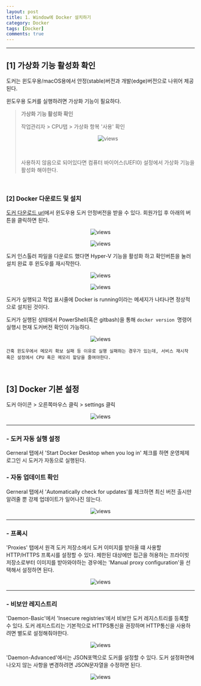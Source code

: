 ```yaml
---
layout: post
title: 1. Window에 Docker 설치하기
category: Docker
tags: [Docker]
comments: true
---
```


---

## [1] 가상화 기능 활성화 확인

도커는 윈도우용/macOS용에서 안정(stable)버전과 개발(edge)버전으로 나위어 제공된다.

윈도우용 도커를 실행하려면 가상화 기능이 필요하다.

> <b style="color:gray;">가상화 기능 활성화 확인</b>
>
> 작업관리자 > CPU탭 > 가상화 항복 '사용' 확인
>
> <center>
> <figure>
> <img src="/assets/post-img/docker/1574518555147.png" alt="views">
> <figcaption></figcaption>
> </figure>
> </center>
>
> <br>
>
> 사용하지 않음으로 되어있다면 컴퓨터 바이어스(UEFI0) 설정에서 가상화 기능을 활성화 해야한다.

<br>

### [2] Docker 다운로드 및 설치

[도커 다운로드 url](https://hub.docker.com/editions/community/docker-ce-desktop-windows)에서 윈도우용 도커 안정버전을 받을 수 있다. 회원가입 후 아래의 버튼을 클릭하면 된다.

<center>
<figure>
<img src="/assets/post-img/docker/1574518914968.png" alt="views">
<figcaption></figcaption>
</figure>
</center>



<center>
<figure>
<img src="/assets/post-img/docker/1574519087462.png" alt="views">
<figcaption></figcaption>
</figure>
</center>



도커 인스톨러 파일을 다운로드 했다면  Hyper-V 기능을 활성화 하고 확인버튼을 눌러 설치 완료 후 윈도우를 재시작한다.

<center>
<figure>
<img src="/assets/post-img/docker/1574519447481.png" alt="views">
<figcaption></figcaption>
</figure>
</center>



<center>
<figure>
<img src="/assets/post-img/docker/1574519947179.png" alt="views">
<figcaption></figcaption>
</figure>
</center>



도커가 실행되고 작업 표시줄에 Docker is running이라는 메세지가 나타나면 정상적으로 설치된 것이다.

도커가 실행된 상태에서 PowerShell(혹은 gitbash)을 통해 `docker version `명령어 실행시 현재 도커버전 확인이 가능하다.

<center>
<figure>
<img src="/assets/post-img/docker/1574519961771.png" alt="views">
<figcaption></figcaption>
</figure>
</center>



```
간혹 윈도우에서 메모리 확보 실패 등 이유로 실행 실패하는 경우가 있는데, 서비스 재시작 혹은 설정에서 CPU 혹은 메모리 할당을 줄여야한다.
```

<br>

## [3] Docker 기본 설정

도커 아이콘 > 오른쪽마우스 클릭 > settings 클릭

<center>
<figure>
<img src="/assets/post-img/docker/1574520066683.png" alt="views">
<figcaption></figcaption>
</figure>
</center>

---

### - 도커 자동 실행 설정

Gerneral 탭에서 'Start Docker Desktop when you log in' 체크를 하면 운영체제 로그인 시 도커가 자동으로 실행된다.

### - 자동 업데이트 확인

Gerneral 탭에서 'Automatically check for updates'를 체크하면 최신 버전 출시만 알려줄 뿐 강제 업데이트가 일어나진 않는다.

<center>
<figure>
<img src="/assets/post-img/docker/1574520130799.png" alt="views">
<figcaption></figcaption>
</figure>
</center>

---

### - 프록시

'Proxies' 탭에서 원격 도커 저장소에서 도커 이미지를 받아올 떄 사용할 HTTP/HTTPS 프록시를 설정할 수 있다. 제한된 대상에만 접근을 허용하는 프라이빗 저장소로부터 이미지를 받아와야하는 경우에는 'Manual proxy configuration'을 선택해서 설정하면 된다.

<center>
<figure>
<img src="/assets/post-img/docker/1574520435170.png" alt="views">
<figcaption></figcaption>
</figure>
</center>

---

### - 비보안 레지스트리

'Daemon-Basic'에서  'Insecure registries'에서 비보안 도커 레지스트리를 등록할 수 있다. 도커 레지스트리는 기본적으로 HTTPS통신을 권장하며 HTTP통신을 사용하려면 별도로 설정해줘야한다.

<center>
<figure>
<img src="/assets/post-img/docker/1574520541668.png" alt="views">
<figcaption></figcaption>
</figure>
</center>

'Daemon-Advanced'에서는 JSON포맥으로 도커를 설정할 수 있다. 도커 설정화면에 나오지 않는 사항을 변경하려면 JSON문자열을 수정하면 된다.

<center>
<figure>
<img src="/assets/post-img/docker/1574520723561.png" alt="views">
<figcaption></figcaption>
</figure>
</center>

<br>

<br>

